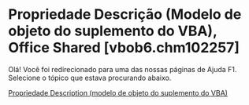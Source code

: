 
# Propriedade Descrição (Modelo de objeto do suplemento do VBA), Office Shared [vbob6.chm102257]

Olá! Você foi redirecionado para uma das nossas páginas de Ajuda F1. Selecione o tópico que estava procurando abaixo.

[Propriedade Description (modelo de objeto do suplemento do VBA)](http://msdn.microsoft.com/library/135aaff8-0ea8-727a-cee0-44e71b7e7c46%28Office.15%29.aspx)
